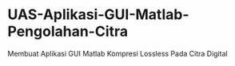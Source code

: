 # UAS-Aplikasi-GUI-Matlab-Pengolahan-Citra
Membuat Aplikasi GUI Matlab Kompresi Lossless Pada Citra Digital
